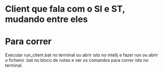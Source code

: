 # Client que fala com o SI e ST, mudando entre eles

# Para correr
Executar run_client.bat no terminal ou abrir isto no intelij e fazer run ou abrir o ficheiro .bat no bloco de notas e ver os comandos para correr isto no terminal.